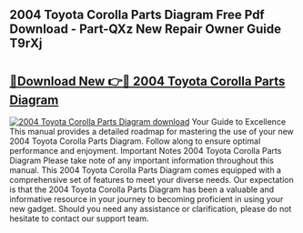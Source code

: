 ## 2004 Toyota Corolla Parts Diagram Free Pdf Download - Part-QXz New Repair Owner Guide T9rXj

# <h2><a href="http://dft6yx.blite.top/?on=2004+Toyota+Corolla+Parts+Diagram">🔗Download New 👉🔴 2004 Toyota Corolla Parts Diagram</a></h2>

[![2004 Toyota Corolla Parts Diagram download](https://i.imgur.com/lujVjoI.png)](http://dft6yx.blite.top/?on=2004+Toyota+Corolla+Parts+Diagram)
Your Guide to Excellence This manual provides a detailed roadmap for mastering the use of your new 2004 Toyota Corolla Parts Diagram. Follow along to ensure optimal performance and enjoyment. Important Notes 2004 Toyota Corolla Parts Diagram Please take note of any important information throughout this manual. This 2004 Toyota Corolla Parts Diagram comes equipped with a comprehensive set of features to meet your diverse needs. Our expectation is that the 2004 Toyota Corolla Parts Diagram has been a valuable and informative resource in your journey to becoming proficient in using your new gadget. Should you need any assistance or clarification, please do not hesitate to contact our support team.
